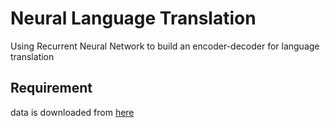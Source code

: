 # Neural Language Translation

Using Recurrent Neural Network to build an encoder-decoder for language
translation

## Requirement

data is downloaded from [here](http://www.manythings.org/anki/)